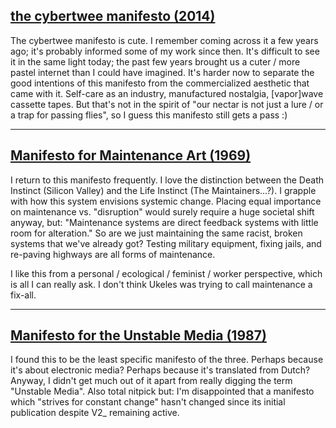 ## [the cybertwee manifesto (2014)](http://cybertwee.net/)

The cybertwee manifesto is cute. I remember coming across it a few years ago; it's probably informed some of my work since then. It's difficult to see it in the same light today; the past few years brought us a cuter / more pastel internet than I could have imagined. It's harder now to separate the good intentions of this manifesto from the commercialized aesthetic that came with it. Self-care as an industry, manufactured nostalgia, [vapor]wave cassette tapes. But that's not in the spirit of "our nectar is not just a lure / or a trap for passing flies", so I guess this manifesto still gets a pass :)

---

## [Manifesto for Maintenance Art (1969)](https://www.arnolfini.org.uk/blog/manifesto-for-maintenance-art-1969/Ukeles_MANIFESTO.pdf)

I return to this manifesto frequently. I love the distinction between the Death Instinct (Silicon Valley) and the Life Instinct (The Maintainers…?). I grapple with how this system envisions systemic change. Placing equal importance on maintenance vs. "disruption" would surely require a huge societal shift anyway, but: "Maintenance systems are direct feedback systems with little room for alteration." So are we just maintaining the same racist, broken systems that we've already got? Testing military equipment, fixing jails, and re-paving highways are all forms of maintenance.

I like this from a personal / ecological / feminist / worker perspective, which is all I can really ask. I don't think Ukeles was trying to call maintenance a fix-all.

---

## [Manifesto for the Unstable Media (1987)](https://github.com/greyscalepress/manifestos/blob/master/content/manifestos/1987-unstable-media.md)

I found this to be the least specific manifesto of the three. Perhaps because it's about electronic media? Perhaps because it's translated from Dutch? Anyway, I didn't get much out of it apart from really digging the term "Unstable Media". Also total nitpick but: I'm disappointed that a manifesto which "strives for constant change" hasn't changed since its initial publication despite V2_ remaining active.
